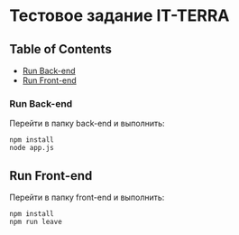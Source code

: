 # Тестовое задание **IT-TERRA**

## Table of Contents

* [Run Back-end](#run-back-end)
* [Run Front-end](#run-front-end)

### Run Back-end

Перейти в папку back-end и выполнить:

``` 
npm install
node app.js 
```

## Run Front-end

Перейти в папку front-end и выполнить:

``` 
npm install
npm run leave
```
